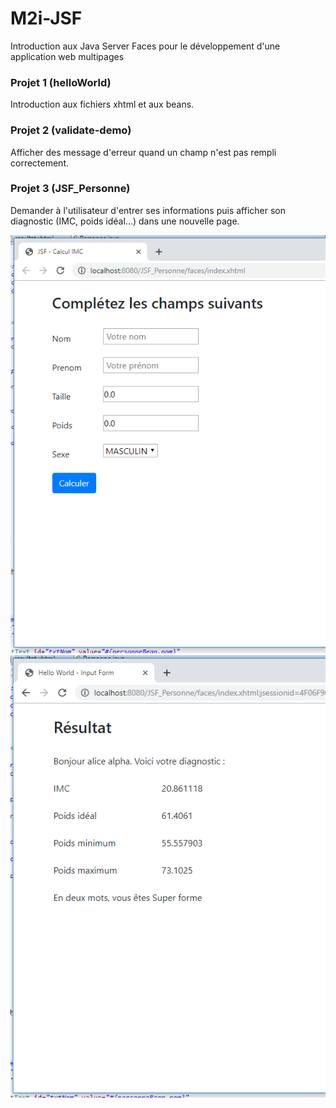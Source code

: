 # M2i-JSF
Introduction aux Java Server Faces pour le développement d'une application web multipages

### Projet 1 (helloWorld)

Introduction aux fichiers xhtml et aux beans.

### Projet 2 (validate-demo)

Afficher des message d'erreur quand un champ n'est pas rempli correctement.

### Projet 3 (JSF_Personne)

Demander à l'utilisateur d'entrer ses informations puis afficher son diagnostic (IMC, poids idéal...) dans une nouvelle page.

<img src="https://github.com/emdeo/M2i-JSF/blob/master/JSF_Personne%20(index).PNG">

<img src="https://github.com/emdeo/M2i-JSF/blob/master/JSF_Personne%20(resultat).PNG">
